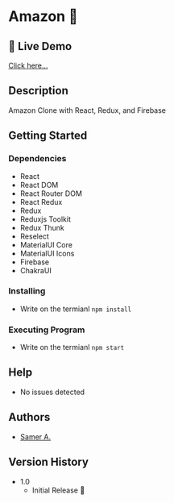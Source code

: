 # Amazon 🚀

## 🔴 Live Demo

[Click here...](https://samer-amaz.firebaseapp.com/)

## Description

Amazon Clone with React, Redux, and Firebase

## Getting Started

### Dependencies

- React
- React DOM
- React Router DOM
- React Redux
- Redux
- Reduxjs Toolkit
- Redux Thunk
- Reselect
- MaterialUI Core
- MaterialUI Icons
- Firebase
- ChakraUI

### Installing

- Write on the termianl `npm install`

### Executing Program

- Write on the termianl `npm start`

## Help

- No issues detected

## Authors

- [Samer A.](https://twitter.com/ssadawi__)

## Version History

- 1.0
  - Initial Release 🚀
